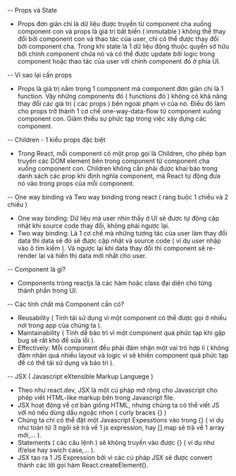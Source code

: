 -- Props và State

- Props đơn giản chỉ là dữ liệu được truyền từ component cha xuống component con và props là giá trị bất biến ( immutable ) không thể thay đổi bởi component con và thao tác của user, chỉ có thể được thay đổi bởi component cha. Trong khi state là 1 dữ liệu động thuộc quyền sở hữu bởi chính component chứa nó và có thể được update bởi logic trong component hoặc thao tác của user với chính component đó ở phía UI.

-- Vì sao lại cần props

- Props là giá trị nằm trong 1 component mà component đơn giản chỉ là 1 function. Vậy những components đó ( functions đó ) không có khả năng thay đổi các giá trị ( các props ) bên ngoài phạm vi của nó. Điều đó làm cho props trở thành 1 cơ chế one-way-data-flow từ component xuống component con. Giảm thiểu sự phức tạp trong việc xây dựng các component.

-- Children - 1 kiểu props đặc biệt

- Trong React, mỗi component có một prop gọi là Children, cho phép bạn truyền các DOM element bên trong component từ component cha xuống component con. Children không cần phải được khai báo trong danh sách các prop khi định nghĩa component, mà React tự động đưa nó vào trong props của mỗi component.

-- One way binding và Two way binding trong react ( ràng buộc 1 chiều và 2 chiều )

- One way binding: Dữ liệu mà user nhìn thấy ở UI sẽ được tự động cập nhật khi source code thay đổi, không phải ngược lại.
- Two way binding: Là 1 cơ chế mà những tương tác của user làm thay đổi data thì data sẽ đó sẽ được cập nhật và source code ( ví dụ user nhập vào ô tìm kiếm ). Và ngược lại khi data thay đổi thì component sẽ re-render lại và hiển thị data mới nhất cho user.

-- Component là gì?

- Components trong reactjs là các hàm hoặc class đại diện cho từng thành phần trong UI.

-- Các tính chất mà Component cần có?

- Reusability ( Tính tái sử dụng vì một component có thể được gọi ở nhiều nơi trong app của chúng ta ).
- Maintainability ( Tính dễ bảo trì vì một component quá phức tạp khi gặp bug sẽ rất khó để sửa lỗi ).
- Effectively: Mỗi component đều phải đảm nhận một vai trò hợp lí ( không đảm nhận quá nhiều layout và logic vì sẽ khiến component quá phức tạp để có thể tái sử dụng và bảo trì ).

-- JSX ( Javascript eXtensible Markup Languege )

- Theo như react.dev, JSX là một cú pháp mở rộng cho Javascript cho phép viết HTML-like markup bên trong Javascript file.
- JSX hoạt động về cơ bản giống HTML, nhưng chúng ta có thể viết JS với nó nếu dùng dấu ngoặc nhọn ( curly braces {} )
- Chúng ta chỉ có thể đặt một Javascript Expesstions vào trong {} ( ví dụ như toán tử 3 ngôi sẽ trả về 1 js expression, hay [].map sẽ trả về 1 array mới,... ).
- Statements ( các câu lệnh ) sẽ không truyền vào được {} ( ví dụ như if/else hay swich case,... ).
- JSX tạo ra 1 JS Expression bởi vì các cú pháp JSX sẽ được convert thành các lời gọi hàm React.createElement().
